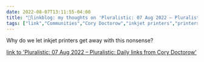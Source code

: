 ```yaml
---
date: 2022-08-07T13:11:55-04:00
title: "🔗linkblog: my thoughts on 'Pluralistic: 07 Aug 2022 – Pluralistic: Daily links from Cory Doctorow'"
tags: ["link","Communities","Cory Doctorow","inkjet printers","printers","Epson","razor and blades"]
---
```

Why do we let inkjet printers get away with this nonsense?
 

[link to 'Pluralistic: 07 Aug 2022 – Pluralistic: Daily links from Cory Doctorow'](https://pluralistic.net/2022/08/07/inky-wretches/)
